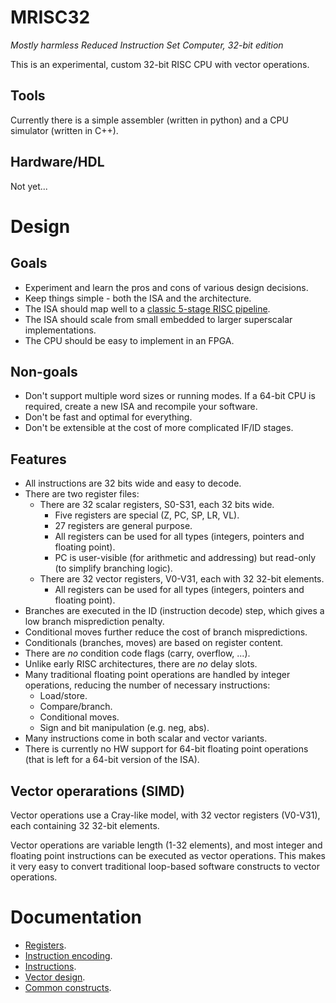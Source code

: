 # MRISC32
*Mostly harmless Reduced Instruction Set Computer, 32-bit edition*

This is an experimental, custom 32-bit RISC CPU with vector operations.

## Tools

Currently there is a simple assembler (written in python) and a CPU simulator (written in C++).

## Hardware/HDL

Not yet...


# Design

## Goals

* Experiment and learn the pros and cons of various design decisions.
* Keep things simple - both the ISA and the architecture.
* The ISA should map well to a [classic 5-stage RISC pipeline](https://en.wikipedia.org/wiki/Classic_RISC_pipeline).
* The ISA should scale from small embedded to larger superscalar implementations.
* The CPU should be easy to implement in an FPGA.


## Non-goals

* Don't support multiple word sizes or running modes. If a 64-bit CPU is required, create a new ISA and recompile your software.
* Don't be fast and optimal for everything.
* Don't be extensible at the cost of more complicated IF/ID stages.


## Features

* All instructions are 32 bits wide and easy to decode.
* There are two register files:
  - There are 32 scalar registers, S0-S31, each 32 bits wide.
    - Five registers are special (Z, PC, SP, LR, VL).
    - 27 registers are general purpose.
    - All registers can be used for all types (integers, pointers and floating point).
    - PC is user-visible (for arithmetic and addressing) but read-only (to simplify branching logic).
  - There are 32 vector registers, V0-V31, each with 32 32-bit elements.
    - All registers can be used for all types (integers, pointers and floating point).
* Branches are executed in the ID (instruction decode) step, which gives a low branch misprediction penalty.
* Conditional moves further reduce the cost of branch mispredictions.
* Conditionals (branches, moves) are based on register content.
* There are *no* condition code flags (carry, overflow, ...).
* Unlike early RISC architectures, there are *no* delay slots.
* Many traditional floating point operations are handled by integer operations, reducing the number of necessary instructions:
  - Load/store.
  - Compare/branch.
  - Conditional moves.
  - Sign and bit manipulation (e.g. neg, abs).
* Many instructions come in both scalar and vector variants.
* There is currently no HW support for 64-bit floating point operations (that is left for a 64-bit version of the ISA).


## Vector operarations (SIMD)

Vector operations use a Cray-like model, with 32 vector registers (V0-V31), each containing 32 32-bit elements.

Vector operations are variable length (1-32 elements), and most integer and floating point instructions can be executed as vector operations. This makes it very easy to convert traditional loop-based software constructs to vector operations.


# Documentation

* [Registers](doc/Registers.md).
* [Instruction encoding](doc/InstructionEncoding.md).
* [Instructions](doc/Instructions.md).
* [Vector design](doc/VectorDesign.md).
* [Common constructs](doc/CommonConstructs.md).

